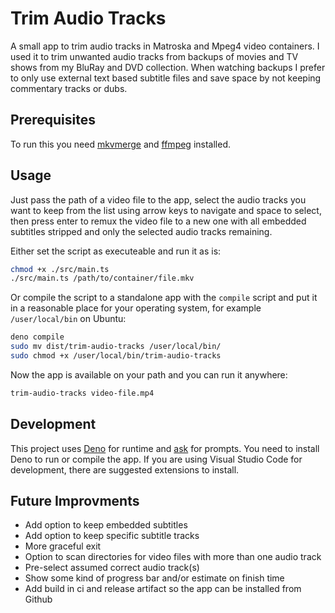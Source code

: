 # Trim Audio Tracks

A small app to trim audio tracks in Matroska and Mpeg4 video containers. I used
it to trim unwanted audio tracks from backups of movies and TV shows from my
BluRay and DVD collection. When watching backups I prefer to only use external
text based subtitle files and save space by not keeping commentary tracks or
dubs.

## Prerequisites

To run this you need [mkvmerge](https://mkvtoolnix.download/doc/mkvmerge.html)
and [ffmpeg](https://ffmpeg.org) installed.

## Usage

Just pass the path of a video file to the app, select the audio tracks you want
to keep from the list using arrow keys to navigate and space to select, then
press enter to remux the video file to a new one with all embedded subtitles
stripped and only the selected audio tracks remaining.

Either set the script as executeable and run it as is:

```bash
chmod +x ./src/main.ts
./src/main.ts /path/to/container/file.mkv
```

Or compile the script to a standalone app with the `compile` script and put it
in a reasonable place for your operating system, for example `/user/local/bin`
on Ubuntu:

```bash
deno compile
sudo mv dist/trim-audio-tracks /user/local/bin/
sudo chmod +x /user/local/bin/trim-audio-tracks
```

Now the app is available on your path and you can run it anywhere:

```bash
trim-audio-tracks video-file.mp4
```

## Development

This project uses [Deno](https://docs.deno.com/runtime/) for runtime and
[ask](https://jsr.io/@sallai/ask) for prompts. You need to install Deno to run
or compile the app. If you are using Visual Studio Code for development, there
are suggested extensions to install.

## Future Improvments

- Add option to keep embedded subtitles
- Add option to keep specific subtitle tracks
- More graceful exit
- Option to scan directories for video files with more than one audio track
- Pre-select assumed correct audio track(s)
- Show some kind of progress bar and/or estimate on finish time
- Add build in ci and release artifact so the app can be installed from Github
